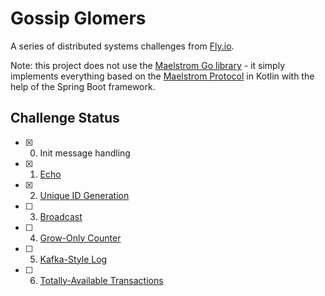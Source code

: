 # Gossip Glomers

A series of distributed systems challenges from [Fly.io](https://fly.io/dist-sys/).

Note: this project does not use the [Maelstrom Go library](https://pkg.go.dev/github.com/jepsen-io/maelstrom/demo/go) - it simply implements everything based on the [Maelstrom Protocol](https://github.com/jepsen-io/maelstrom/blob/main/doc/protocol.md) in Kotlin with the help of the Spring Boot framework.

## Challenge Status

- [x] 0. Init message handling
- [x] 1. [Echo](https://fly.io/dist-sys/1/)
- [x] 2. [Unique ID Generation](https://fly.io/dist-sys/2/)
- [ ] 3. [Broadcast](https://fly.io/dist-sys/3a/)
- [ ] 4. [Grow-Only Counter](https://fly.io/dist-sys/4/)
- [ ] 5. [Kafka-Style Log](https://fly.io/dist-sys/5a/)
- [ ] 6. [Totally-Available Transactions](https://fly.io/dist-sys/6a/)
